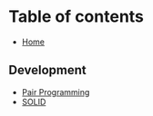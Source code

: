 # Table of contents

* [Home](README.md)

## Development

* [Pair Programming](development/pair-programming.md)
* [SOLID](development/solid.md)
